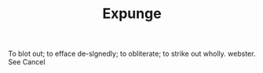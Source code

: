 ---
title: Expunge
letter: E
permalink: "/definitions/bld-expunge.html"
body: To blot out; to efface de-slgnedly; to obliterate; to strike out wholly. webster.
  See Cancel
published_at: '2018-07-07'
source: Black's Law Dictionary 2nd Ed (1910)
layout: post
---